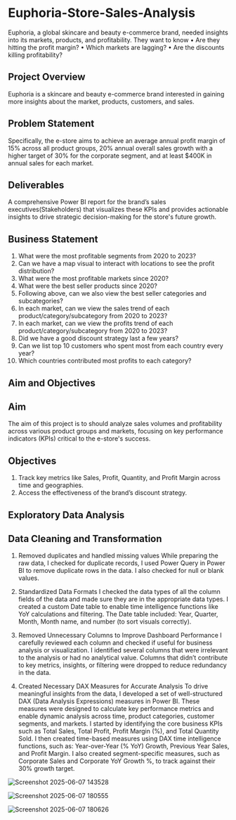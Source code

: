 # Euphoria-Store-Sales-Analysis
Euphoria, a global skincare and beauty e-commerce brand, needed insights into its markets, products, and profitability. They want to know  • Are they hitting the profit margin?  • Which markets are lagging?  • Are the discounts killing profitability?

## Project Overview
Euphoria is a skincare and beauty e-commerce brand interested in gaining more insights about the market, products, customers, and sales.

## Problem Statement
Specifically, the e-store aims to achieve an average annual profit margin of 15% across all product groups, 20% annual overall sales growth with a higher target of 30% for the corporate segment, and at least $400K in annual sales for each market.

## Deliverables
A comprehensive Power BI report for the brand’s sales executives(Stakeholders) that visualizes these KPIs and provides actionable insights to drive strategic decision-making for the store's future growth.

## Business Statement
1.  What were the most profitable segments from 2020 to 2023?
2.  Can we have a map visual to interact with locations to see the profit distribution?
3.  What were the most profitable markets since 2020?
4.  What were the best seller products since 2020?
5.  Following above, can we also view the best seller categories and subcategories?
6.  In each market, can we view the sales trend of each product/category/subcategory from 2020 to 2023?
7.  In each market, can we view the profits trend of each product/category/subcategory from 2020 to 2023?
8.  Did we have a good discount strategy last a few years?
9.  Can we list top 10 customers who spent most from each country every year?
10. Which countries contributed most profits to each category?


## Aim and Objectives
## Aim
The aim of this project is to should analyze sales volumes and profitability across various product groups and markets, focusing on key performance indicators (KPIs) critical to the e-store's success.

## Objectives
1. Track key metrics like Sales, Profit, Quantity, and Profit Margin across time and geographies.
2. Access the effectiveness of the brand’s discount strategy.

## Exploratory Data Analysis
## Data Cleaning and Transformation
1. Removed duplicates and handled missing values
While preparing the raw data, I checked for duplicate records, I used Power Query in Power BI to remove duplicate rows in the data. I also checked for null or blank values.

2. Standardized Data Formats
I checked the data types of all the column fields of the data and made sure they are in the appropriate data types. I created a custom Date table to enable time intelligence functions like YoY calculations and filtering. The Date table included: Year, Quarter, Month, Month name, and number (to sort visuals correctly).

3. Removed Unnecessary Columns to Improve Dashboard Performance
I carefully reviewed each column and checked if useful for business analysis or visualization. I identified several columns that were irrelevant to the analysis or had no analytical value. Columns that didn’t contribute to key metrics, insights, or filtering were dropped to reduce redundancy in the data.

4. Created Necessary DAX Measures for Accurate Analysis
To drive meaningful insights from the data, I developed a set of well-structured DAX (Data Analysis Expressions) measures in Power BI. These measures were designed to calculate key performance metrics and enable dynamic analysis across time, product categories, customer segments, and markets. I started by identifying the core business KPIs such as Total Sales, Total Profit, Profit Margin (%), and Total Quantity Sold. I then created time-based measures using DAX time intelligence functions, such as:
Year-over-Year (% YoY) Growth, Previous Year Sales, and Profit Margin. I also created segment-specific measures, such as Corporate Sales and Corporate YoY Growth %, to track against their 30% growth target.





![Screenshot 2025-06-07 143528](https://github.com/user-attachments/assets/f5949c7e-23d3-490e-bbff-040f00e6c4fa)

   

![Screenshot 2025-06-07 180555](https://github.com/user-attachments/assets/6d1801e9-8279-46bd-bdb9-9c89a3a7507a)



![Screenshot 2025-06-07 180626](https://github.com/user-attachments/assets/00288e4e-1340-4353-9926-d0f93a4eda4d)




